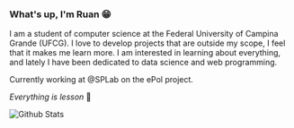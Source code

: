### What's up, I'm Ruan :grin:

I am a student of computer science at the Federal University of Campina Grande (UFCG). I love to develop projects that are outside my scope, I feel that it makes me learn more. I am interested in learning about everything, and lately I have been dedicated to data science and web programming.


Currently working at @SPLab on the ePol project.


*Everything is lesson* :rocket:


<img align='center' alt='Github Stats' src='https://github-readme-stats.vercel.app/api?username=ruangoa&hide=issues&show_icons=true&theme=default' title='GitHub Stats' />
